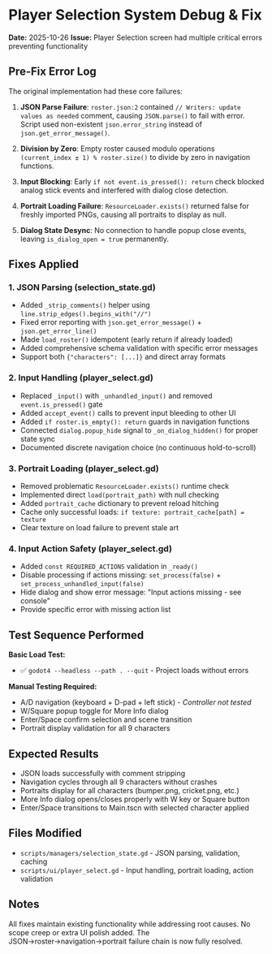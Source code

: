 # Player Selection System Debug & Fix

**Date:** 2025-10-26
**Issue:** Player Selection screen had multiple critical errors preventing functionality

## Pre-Fix Error Log

The original implementation had these core failures:

1. **JSON Parse Failure**: `roster.json:2` contained `// Writers: update values as needed` comment, causing `JSON.parse()` to fail with error. Script used non-existent `json.error_string` instead of `json.get_error_message()`.

2. **Division by Zero**: Empty roster caused modulo operations `(current_index ± 1) % roster.size()` to divide by zero in navigation functions.

3. **Input Blocking**: Early `if not event.is_pressed(): return` check blocked analog stick events and interfered with dialog close detection.

4. **Portrait Loading Failure**: `ResourceLoader.exists()` returned false for freshly imported PNGs, causing all portraits to display as null.

5. **Dialog State Desync**: No connection to handle popup close events, leaving `is_dialog_open = true` permanently.

## Fixes Applied

### 1. JSON Parsing (selection_state.gd)
- Added `_strip_comments()` helper using `line.strip_edges().begins_with("//")`
- Fixed error reporting with `json.get_error_message()` + `json.get_error_line()`
- Made `load_roster()` idempotent (early return if already loaded)
- Added comprehensive schema validation with specific error messages
- Support both `{"characters": [...]}` and direct array formats

### 2. Input Handling (player_select.gd)
- Replaced `_input()` with `_unhandled_input()` and removed `event.is_pressed()` gate
- Added `accept_event()` calls to prevent input bleeding to other UI
- Added `if roster.is_empty(): return` guards in navigation functions
- Connected `dialog.popup_hide` signal to `_on_dialog_hidden()` for proper state sync
- Documented discrete navigation choice (no continuous hold-to-scroll)

### 3. Portrait Loading (player_select.gd)
- Removed problematic `ResourceLoader.exists()` runtime check
- Implemented direct `load(portrait_path)` with null checking
- Added `portrait_cache` dictionary to prevent reload hitching
- Cache only successful loads: `if texture: portrait_cache[path] = texture`
- Clear texture on load failure to prevent stale art

### 4. Input Action Safety (player_select.gd)
- Added `const REQUIRED_ACTIONS` validation in `_ready()`
- Disable processing if actions missing: `set_process(false)` + `set_process_unhandled_input(false)`
- Hide dialog and show error message: "Input actions missing - see console"
- Provide specific error with missing action list

## Test Sequence Performed

**Basic Load Test:**
- ✅ `godot4 --headless --path . --quit` - Project loads without errors

**Manual Testing Required:**
- A/D navigation (keyboard + D-pad + left stick) - *Controller not tested*
- W/Square popup toggle for More Info dialog
- Enter/Space confirm selection and scene transition
- Portrait display validation for all 9 characters

## Expected Results

- JSON loads successfully with comment stripping
- Navigation cycles through all 9 characters without crashes
- Portraits display for all characters (bumper.png, cricket.png, etc.)
- More Info dialog opens/closes properly with W key or Square button
- Enter/Space transitions to Main.tscn with selected character applied

## Files Modified

- `scripts/managers/selection_state.gd` - JSON parsing, validation, caching
- `scripts/ui/player_select.gd` - Input handling, portrait loading, action validation

## Notes

All fixes maintain existing functionality while addressing root causes. No scope creep or extra UI polish added. The JSON→roster→navigation→portrait failure chain is now fully resolved.